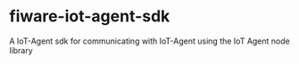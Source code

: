# fiware-iot-agent-sdk
 A IoT-Agent sdk for communicating with IoT-Agent using the IoT Agent node library
